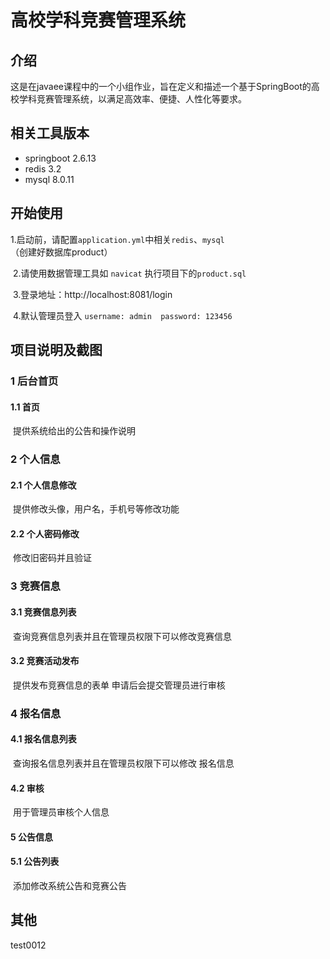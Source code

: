 # 高校学科竞赛管理系统



## 介绍

​	这是在javaee课程中的一个小组作业，旨在定义和描述一个基于SpringBoot的高校学科竞赛管理系统，以满足高效率、便捷、人性化等要求。

## 相关工具版本

- springboot 2.6.13
- redis 3.2
- mysql 8.0.11

## 开始使用

​ 	1.启动前，请配置`application.yml`中相关`redis`、`mysql`（创建好数据库product）

​	 2.请使用数据管理工具如 `navicat` 执行项目下的`product.sql`

​	 3.登录地址：http://localhost:8081/login

​  4.默认管理员登入 `username: admin  password: 123456`

## 项目说明及截图

### 1 后台首页

#### 	1.1 首页

​			提供系统给出的公告和操作说明

### 2 个人信息

#### 	2.1 个人信息修改

​			提供修改头像，用户名，手机号等修改功能

#### 	2.2 个人密码修改

​			修改旧密码并且验证

### 3 竞赛信息

#### 	3.1 竞赛信息列表

​			查询竞赛信息列表并且在管理员权限下可以修改竞赛信息

#### 	3.2 竞赛活动发布

​			提供发布竞赛信息的表单 申请后会提交管理员进行审核



### 4 报名信息

#### 	4.1 报名信息列表

​			查询报名信息列表并且在管理员权限下可以修改 报名信息

#### 	4.2 审核

​			 用于管理员审核个人信息

#### 5 公告信息

#### 	5.1 公告列表

​			添加修改系统公告和竞赛公告

## 其他

test0012

​	











